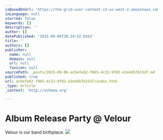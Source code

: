 ```yaml
---
isBasedOnUrl: 'https://the-grid-user-content.s3-us-west-2.amazonaws.com/ce35223f-38d6-4520-b22a-424f25b2958b.jpg'
inLanguage: null
starred: false
keywords: []
description: ''
author: []
datePublished: '2015-09-06T20:24:52.016Z'
title: ''
authors: []
publisher:
  name: null
  domain: null
  url: null
  favicon: null
sourcePath: _posts/2015-09-06-acbefe82-f065-4c32-9f02-e2e4db7b15d7.md
published: true
url: acbefe82-f065-4c32-9f02-e2e4db7b15d7/index.html
_type: Article
_context: 'http://schema.org'

---
```

# Album Release Party @ Velour

Velour is our band birthplace. ![](https://the-grid-user-content.s3-us-west-2.amazonaws.com/ce35223f-38d6-4520-b22a-424f25b2958b.jpg)